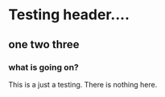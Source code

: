 # Testing header....
## one two three
### what is going on?

This is a just a testing. There is nothing here.
